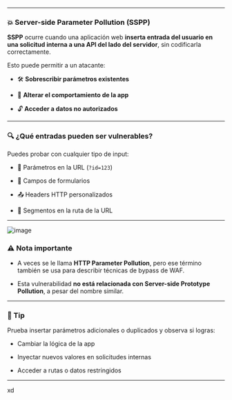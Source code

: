 
---

### 💥 Server-side Parameter Pollution (SSPP) 

**SSPP** ocurre cuando una aplicación web **inserta entrada del usuario en una solicitud interna a una API del lado del servidor**, sin codificarla correctamente.

Esto puede permitir a un atacante:

- 🛠️ **Sobrescribir parámetros existentes**
    
- 🔄 **Alterar el comportamiento de la app**
    
- 🔓 **Acceder a datos no autorizados**
    

---

### 🔍 ¿Qué entradas pueden ser vulnerables?

Puedes probar con cualquier tipo de input:

- 🔗 Parámetros en la URL (`?id=123`)
    
- 📝 Campos de formularios
    
- 📤 Headers HTTP personalizados
    
- 📁 Segmentos en la ruta de la URL
    

---
![image](https://github.com/user-attachments/assets/10973b90-978e-4117-a99a-b447deafed11)

### ⚠️ Nota importante

- A veces se le llama **HTTP Parameter Pollution**, pero ese término también se usa para describir técnicas de bypass de WAF.
    
- Esta vulnerabilidad **no está relacionada con Server-side Prototype Pollution**, a pesar del nombre similar.
    

---

### 🧪 Tip

Prueba insertar parámetros adicionales o duplicados y observa si logras:

- Cambiar la lógica de la app
    
- Inyectar nuevos valores en solicitudes internas
    
- Acceder a rutas o datos restringidos
    

---
xd
